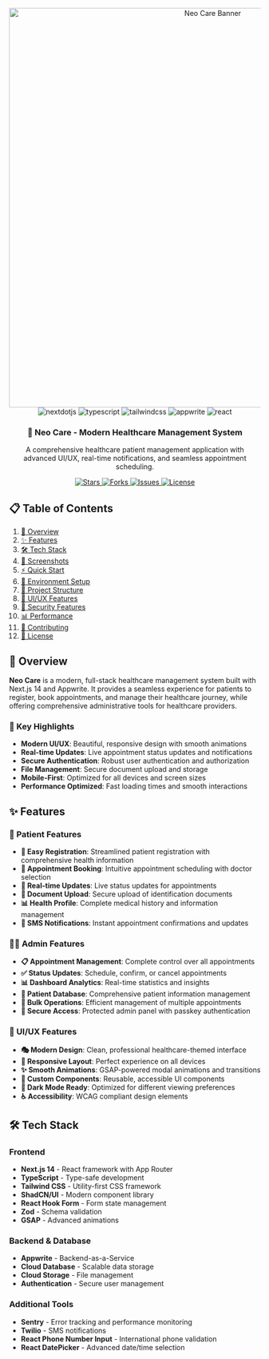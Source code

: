 <div align="center">
  <br />
  <img src="https://github.com/satyam-mishra-dev/Neo-Care/assets/151519281/a7dd73b6-93de-484d-84e0-e7f4e299167b" alt="Neo Care Banner" width="800">
  <br />

  <div>
    <img src="https://img.shields.io/badge/-Next_JS-black?style=for-the-badge&logoColor=white&logo=nextdotjs&color=000000" alt="nextdotjs" />
    <img src="https://img.shields.io/badge/-TypeScript-black?style=for-the-badge&logoColor=white&logo=typescript&color=3178C6" alt="typescript" />
    <img src="https://img.shields.io/badge/-Tailwind_CSS-black?style=for-the-badge&logoColor=white&logo=tailwindcss&color=06B6D4" alt="tailwindcss" />
    <img src="https://img.shields.io/badge/-Appwrite-black?style=for-the-badge&logoColor=white&logo=appwrite&color=FD366E" alt="appwrite" />
    <img src="https://img.shields.io/badge/-React_18-black?style=for-the-badge&logoColor=white&logo=react&color=61DAFB" alt="react" />
  </div>

  <h3 align="center">🏥 Neo Care - Modern Healthcare Management System</h3>
  <p align="center">A comprehensive healthcare patient management application with advanced UI/UX, real-time notifications, and seamless appointment scheduling.</p>

  <div align="center">
    <a href="https://github.com/satyam-mishra-dev/Neo-Care/stargazers">
      <img src="https://img.shields.io/github/stars/satyam-mishra-dev/Neo-Care?style=social" alt="Stars">
    </a>
    <a href="https://github.com/satyam-mishra-dev/Neo-Care/forks">
      <img src="https://img.shields.io/github/forks/satyam-mishra-dev/Neo-Care?style=social" alt="Forks">
    </a>
    <a href="https://github.com/satyam-mishra-dev/Neo-Care/issues">
      <img src="https://img.shields.io/github/issues/satyam-mishra-dev/Neo-Care" alt="Issues">
    </a>
    <a href="https://github.com/satyam-mishra-dev/Neo-Care/blob/master/LICENSE">
      <img src="https://img.shields.io/github/license/satyam-mishra-dev/Neo-Care" alt="License">
    </a>
  </div>
</div>

## 📋 Table of Contents

1. [🚀 Overview](#overview)
2. [✨ Features](#features)
3. [🛠️ Tech Stack](#tech-stack)
4. [📱 Screenshots](#screenshots)
5. [⚡ Quick Start](#quick-start)
6. [🔧 Environment Setup](#environment-setup)
7. [📁 Project Structure](#project-structure)
8. [🎨 UI/UX Features](#uiux-features)
9. [🔐 Security Features](#security-features)
10. [📊 Performance](#performance)
11. [🤝 Contributing](#contributing)
12. [📄 License](#license)

## 🚀 Overview

**Neo Care** is a modern, full-stack healthcare management system built with Next.js 14 and Appwrite. It provides a seamless experience for patients to register, book appointments, and manage their healthcare journey, while offering comprehensive administrative tools for healthcare providers.

### 🎯 Key Highlights

- **Modern UI/UX**: Beautiful, responsive design with smooth animations
- **Real-time Updates**: Live appointment status updates and notifications
- **Secure Authentication**: Robust user authentication and authorization
- **File Management**: Secure document upload and storage
- **Mobile-First**: Optimized for all devices and screen sizes
- **Performance Optimized**: Fast loading times and smooth interactions

## ✨ Features

### 👥 Patient Features
- **📝 Easy Registration**: Streamlined patient registration with comprehensive health information
- **🏥 Appointment Booking**: Intuitive appointment scheduling with doctor selection
- **📱 Real-time Updates**: Live status updates for appointments
- **📄 Document Upload**: Secure upload of identification documents
- **📊 Health Profile**: Complete medical history and information management
- **🔔 SMS Notifications**: Instant appointment confirmations and updates

### 👨‍⚕️ Admin Features
- **📋 Appointment Management**: Complete control over all appointments
- **✅ Status Updates**: Schedule, confirm, or cancel appointments
- **📊 Dashboard Analytics**: Real-time statistics and insights
- **👥 Patient Database**: Comprehensive patient information management
- **📱 Bulk Operations**: Efficient management of multiple appointments
- **🔐 Secure Access**: Protected admin panel with passkey authentication

### 🎨 UI/UX Features
- **🎭 Modern Design**: Clean, professional healthcare-themed interface
- **📱 Responsive Layout**: Perfect experience on all devices
- **✨ Smooth Animations**: GSAP-powered modal animations and transitions
- **🎨 Custom Components**: Reusable, accessible UI components
- **🌙 Dark Mode Ready**: Optimized for different viewing preferences
- **♿ Accessibility**: WCAG compliant design elements

## 🛠️ Tech Stack

### Frontend
- **Next.js 14** - React framework with App Router
- **TypeScript** - Type-safe development
- **Tailwind CSS** - Utility-first CSS framework
- **ShadCN/UI** - Modern component library
- **React Hook Form** - Form state management
- **Zod** - Schema validation
- **GSAP** - Advanced animations

### Backend & Database
- **Appwrite** - Backend-as-a-Service
- **Cloud Database** - Scalable data storage
- **Cloud Storage** - File management
- **Authentication** - Secure user management

### Additional Tools
- **Sentry** - Error tracking and performance monitoring
- **Twilio** - SMS notifications
- **React Phone Number Input** - International phone validation
- **React DatePicker** - Advanced date/time selection

